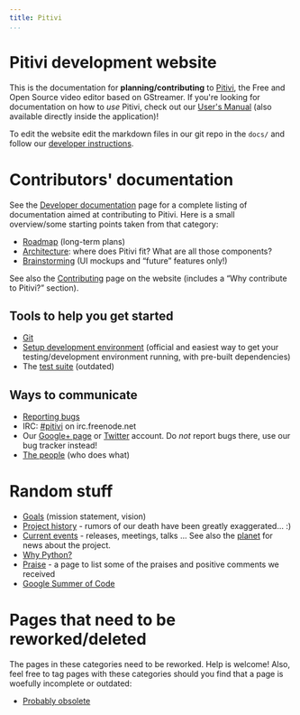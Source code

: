 ```yaml
---
title: Pitivi
...
```


# Pitivi development website

This is the documentation for **planning/contributing** to [Pitivi], the
Free and Open Source video editor based on GStreamer. If you're looking
for documentation on how to *use* Pitivi, check out our [User's Manual]
(also available directly inside the application)!

To edit the website edit the markdown files in our git repo in the
`docs/` and follow our [developer instructions].

  [Pitivi]: http://www.pitivi.org
  [User's Manual]: http://pitivi.org/manual/
  [developer instructions]: HACKING.md

# Contributors' documentation

See the [Developer documentation](HACKING.md)
page for a complete listing of documentation aimed at contributing to
Pitivi. Here is a small overview/some starting points taken from that
category:

-   [Roadmap](Roadmap.md) (long-term plans)
-   [Architecture](Architecture.md): where does Pitivi fit? What
    are all those components?
-   [Brainstorming](design.md) (UI mockups and “future” features only!)

See also the [Contributing](http://www.pitivi.org/?go=contributing) page
on the website (includes a “Why contribute to Pitivi?” section).

## Tools to help you get started

-   [Git](Git.md)
-   [Setup development environment](HACKING.md) (official and
    easiest way to get your testing/development environment running,
    with pre-built dependencies)
-   The [test suite](Testing.md) (outdated)

## Ways to communicate

-   [Reporting bugs](Bug_reporting.md)
-   IRC: [\#pitivi](irc://irc.freenode.net/pitivi) on irc.freenode.net
-   Our [Google+ page](https://plus.google.com/+pitivi) or
    [Twitter](https://twitter.com/pitivi) account. Do *not* report bugs
    there, use our bug tracker instead!
-   [The people](The_people.md) (who does what)

# Random stuff

-   [Goals](Goals.md) (mission statement, vision)
-   [Project history](Project_history.md) - rumors of our death
    have been greatly exaggerated... :)
-   [Current events](Current_events.md) - releases, meetings,
    talks ... See also the [planet](http://www.pitivi.org/planet) for
    news about the project.
-   [Why Python?](design/Why_python.md)
-   [Praise](Praise.md) - a page to list some of the praises and
    positive comments we received
-   [Google Summer of Code](Google_Summer_of_Code.md)

# Pages that need to be reworked/deleted

The pages in these categories need to be reworked. Help is welcome!
Also, feel free to tag pages with these categories should you find that
a page is woefully incomplete or outdated:

-   [Probably obsolete](attic.md)
